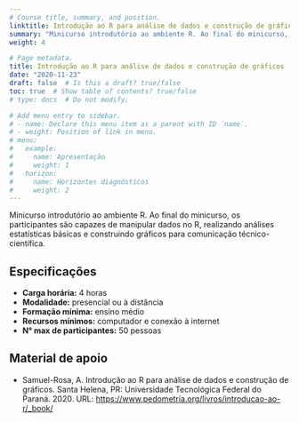 ```yaml
---
# Course title, summary, and position.
linktitle: Introdução ao R para análise de dados e construção de gráficos
summary: "Minicurso introdutório ao ambiente R. Ao final do minicurso, os participantes são capazes de manipular dados no R, realizando análises estatísticas básicas e construindo gráficos para comunicação técnico-científica."
weight: 4

# Page metadata.
title: Introdução ao R para análise de dados e construção de gráficos
date: "2020-11-23"
draft: false  # Is this a draft? true/false
toc: true  # Show table of contents? true/false
# type: docs  # Do not modify.

# Add menu entry to sidebar.
# - name: Declare this menu item as a parent with ID `name`.
# - weight: Position of link in menu.
# menu:
#   example:
#     name: Apresentação
#     weight: 1
#   horizon:
#     name: Horizontes diagnósticos
#     weight: 2
---
```


Minicurso introdutório ao ambiente R. Ao final do minicurso, os participantes são capazes de manipular dados no R, realizando análises estatísticas básicas e construindo gráficos para comunicação técnico-científica.

## Especificações

* __Carga horária:__ 4 horas
* __Modalidade:__ presencial ou à distância
* __Formação mínima:__ ensino médio
* __Recursos mínimos:__ computador e conexão à internet
* __N° max de participantes:__ 50 pessoas

## Material de apoio

* Samuel-Rosa, A. Introdução ao R para análise de dados e construção de gráficos. Santa Helena, PR: Universidade Tecnológica Federal do Paraná. 2020. URL: https://www.pedometria.org/livros/introducao-ao-r/_book/